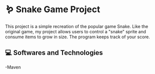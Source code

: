 # 🪱 Snake Game Project 

This project is a simple recreation of the popular game Snake. Like the original game, my project allows users to control a "snake" sprite and consume items to grow in size. The program keeps track of your score.

<h2> 💻 Softwares and Technologies </h2> 
-Maven
